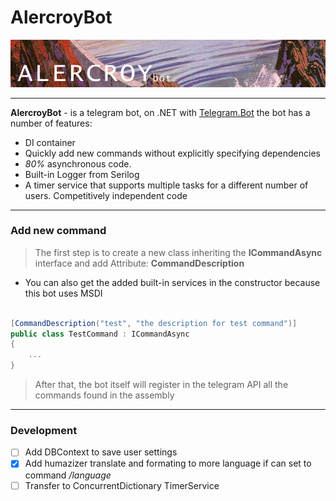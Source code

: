 # AlercroyBot

![Banner](Repository/banner.png)

---

**AlercroyBot** - is a telegram bot, on .NET with [Telegram.Bot](https://github.com/TelegramBots/Telegram.Bot) 
the bot has a number of features: 

- DI container
- Quickly add new commands without explicitly specifying dependencies
- _80%_ asynchronous code.
- Built-in Logger from Serilog
- A timer service that supports multiple tasks for a different number of users. Competitively independent code

---

### Add new command

> The first step is to create a new class inheriting the **ICommandAsync** interface and 
add Attribute: **CommandDescription**

- You can also get the added built-in services in the constructor because this bot uses MSDI

```csharp

[CommandDescription("test", "the description for test command")]
public class TestCommand : ICommandAsync 
{
    ...
}
```

> After that, the bot itself will register in the telegram API all the commands found in the assembly

---

### Development

 - [ ] Add DBContext to save user settings
 - [x] Add humazizer translate and formating to more language if can set to command */language*
 - [ ] Transfer to ConcurrentDictionary TimerService
